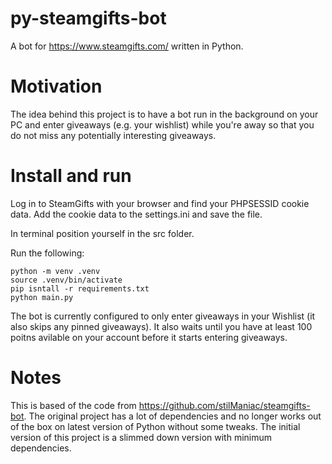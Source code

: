 # py-steamgifts-bot
A bot for https://www.steamgifts.com/ written in Python.

# Motivation

The idea behind this project is to have a bot run in the background on your PC and enter giveaways (e.g. your wishlist) while you're away so that you do not miss any potentially interesting giveaways.

# Install and run

Log in to SteamGifts with your browser and find your PHPSESSID cookie data.
Add the cookie data to the settings.ini and save the file.

In terminal position yourself in the src folder.

Run the following:
```
python -m venv .venv
source .venv/bin/activate
pip isntall -r requirements.txt
python main.py
```

The bot is currently configured to only enter giveaways in your Wishlist (it also skips any pinned giveaways).
It also waits until you have at least 100 poitns avilable on your account before it starts entering giveaways.

# Notes

This is based of the code from https://github.com/stilManiac/steamgifts-bot. The original project has a lot of dependencies and no longer works out of the box on latest version of Python without some tweaks. The initial version of this project is a slimmed down version with minimum dependencies.
